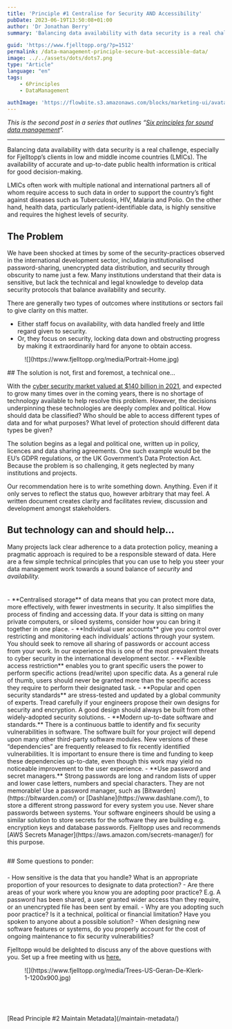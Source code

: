 ```yaml
---
title: 'Principle #1 Centralise for Security AND Accessibility'
pubDate: 2023-06-19T13:50:08+01:00
author: 'Dr Jonathan Berry'
summary: 'Balancing data availability with data security is a real challenge.  We provide recommendations on overcoming this.'

guid: 'https://www.fjelltopp.org/?p=1512'
permalink: /data-management-principle-secure-but-accessible-data/
image: ../../assets/dots/dots7.png
type: "Article"
language: "en"
tags:
    - 6Principles
    - DataManagement

authImage: 'https://flowbite.s3.amazonaws.com/blocks/marketing-ui/avatars/bonnie-green.png'
---
```


*This is the second post in a series that outlines “[Six principles for sound data management](/six-principles-of-sound-data-management/)“.*

---

Balancing data availability with data security is a real challenge, especially for Fjelltopp’s clients in low and middle income countries (LMICs). The availability of accurate and up-to-date public health information is critical for good decision-making.

LMICs often work with multiple national and international partners all of whom require access to such data in order to support the country’s fight against diseases such as Tuberculosis, HIV, Malaria and Polio. On the other hand, health data, particularly patient-identifiable data, is highly sensitive and requires the highest levels of security.

## The Problem

<div class="wp-block-media-text alignwide has-media-on-the-right is-stacked-on-mobile is-image-fill" style="padding-top:0;padding-right:0;padding-bottom:0;padding-left:0;grid-template-columns:auto 37%"><div class="wp-block-media-text__content">We have been shocked at times by some of the security-practices observed in the international development sector, including institutionalised password-sharing, unencrypted data distribution, and security through obscurity to name just a few. Many institutions understand that their data is sensitive, but lack the technical and legal knowledge to develop data security protocols that balance availability and security.

There are generally two types of outcomes where institutions or sectors fail to give clarity on this matter.

- Either staff focus on availability, with data handled freely and little regard given to security.
- Or, they focus on security, locking data down and obstructing progress by making it extraordinarily hard for anyone to obtain access.

</div><figure class="wp-block-media-text__media" style="background-image:url(https://www.fjelltopp.org/media/Portrait-Home.jpg);background-position:50% 50%">![](https://www.fjelltopp.org/media/Portrait-Home.jpg)</figure></div>## The solution is not, first and foremost, a technical one…

With the [cyber security market valued at $140 billion in 2021](https://www.fortunebusinessinsights.com/industry-reports/cyber-security-market-101165), and expected to grow many times over in the coming years, there is no shortage of technology available to help resolve this problem. However, the decisions underpinning these technologies are deeply complex and political. How should data be classified? Who should be able to access different types of data and for what purposes? What level of protection should different data types be given?

The solution begins as a legal and political one, written up in policy, licences and data sharing agreements. One such example would be the EU’s GDPR regulations, or the UK Government’s Data Protection Act. Because the problem is so challenging, it gets neglected by many institutions and projects.

Our recommendation here is to write something down. Anything. Even if it only serves to reflect the status quo, however arbitrary that may feel. A written document creates clarity and facilitates review, discussion and development amongst stakeholders.

## But technology can and should help…

Many projects lack clear adherence to a data protection policy, meaning a pragmatic approach is required to be a responsible steward of data. Here are a few simple technical principles that you can use to help you steer your data management work towards a sound balance of *security* and *availability.*

<div aria-hidden="true" class="wp-block-spacer" style="height:23px"></div>- **Centralised storage** of data means that you can protect more data, more effectively, with fewer investments in security. It also simplifies the process of finding and accessing data. If your data is sitting on many private computers, or siloed systems, consider how you can bring it together in one place.
- **Individual user accounts** give you control over restricting and monitoring each individuals’ actions through your system. You should seek to remove all sharing of passwords or account access from your work. In our experience this is one of the most prevalent threats to cyber security in the international development sector.
- **Flexible access restriction** enables you to grant specific users the power to perform specific actions (read/write) upon specific data. As a general rule of thumb, users should never be granted more than the specific access they require to perform their designated task.
- **Popular and open security standards** are stress-tested and updated by a global community of experts. Tread carefully if your engineers propose their own designs for security and encryption. A good design should always be built from other widely-adopted security solutions.
- **Modern up-to-date software and standards.** There is a continuous battle to identify and fix security vulnerabilities in software. The software built for your project will depend upon many other third-party software modules. New versions of these “dependencies” are frequently released to fix recently identified vulnerabilities. It is important to ensure there is time and funding to keep these dependencies up-to-date, even though this work may yield no noticeable improvement to the user experience.
- **Use password and secret managers.** Strong passwords are long and random lists of upper and lower case letters, numbers and special characters. They are not memorable! Use a password manager, such as [Bitwarden](https://bitwarden.com/) or [Dashlane](https://www.dashlane.com/), to store a different strong password for every system you use. Never share passwords between systems. Your software engineers should be using a similar solution to store secrets for the software they are building e.g. encryption keys and database passwords. Fjelltopp uses and recommends [AWS Secrets Manager](https://aws.amazon.com/secrets-manager/) for this purpose.

<div aria-hidden="true" class="wp-block-spacer" style="height:27px"></div>## Some questions to ponder:

<div class="wp-block-media-text alignwide has-media-on-the-right is-stacked-on-mobile is-image-fill" style="grid-template-columns:auto 33%"><div class="wp-block-media-text__content"><div aria-hidden="true" class="wp-block-spacer" style="height:21px"></div>- How sensitive is the data that you handle? What is an appropriate proportion of your resources to designate to data protection?
- Are there areas of your work where you know you are adopting poor practice? E.g. A password has been shared, a user granted wider access than they require, or an unencrypted file has been sent by email.
- Why are you adopting such poor practice? Is it a technical, political or financial limitation? Have you spoken to anyone about a possible solution?
- When designing new software features or systems, do you properly account for the cost of ongoing maintenance to fix security vulnerabilities?

Fjelltopp would be delighted to discuss any of the above questions with you. Set up a free meeting with us [here.](https://docs.google.com/forms/d/e/1FAIpQLSdzzKi5MGz4I45KUxFhOfdwXAr9gNzWs5CRi9REblm3LVI0Hg/viewform)

</div><figure class="wp-block-media-text__media" style="background-image:url(https://www.fjelltopp.org/media/Trees-US-Geran-De-Klerk-1-1200x900.jpg);background-position:50% 50%">![](https://www.fjelltopp.org/media/Trees-US-Geran-De-Klerk-1-1200x900.jpg)</figure></div><div aria-hidden="true" class="wp-block-spacer" style="height:63px"></div><div class="wp-block-buttons is-content-justification-center is-layout-flex wp-container-core-buttons-is-layout-2 wp-block-buttons-is-layout-flex"><div class="wp-block-button">[Read Principle #2 Maintain Metadata](/maintain-metadata/)</div></div>
